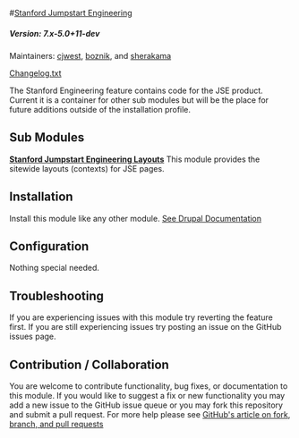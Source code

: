 #[Stanford Jumpstart Engineering](https://github.com/SU-SWS/stanford_jumpstart_engineering)
##### Version: 7.x-5.0+11-dev

Maintainers: [cjwest](https://github.com/cjwest), [boznik](https://github.com/boznik), and [sherakama](https://github.com/sherakama)

[Changelog.txt](CHANGELOG.txt)

The Stanford Engineering feature contains code for the JSE product. Current it is a container for other sub modules but will be the place for future additions outside of the installation profile.

Sub Modules
---

**[Stanford Jumpstart Engineering Layouts](https://github.com/SU-SOE/stanford_jumpstart_engineering/tree/7.x-1.x/modules/stanford_jse_layouts)**
This module provides the sitewide layouts (contexts) for JSE pages.

Installation
---

Install this module like any other module. [See Drupal Documentation](https://drupal.org/documentation/install/modules-themes/modules-7)

Configuration
---

Nothing special needed.

Troubleshooting
---

If you are experiencing issues with this module try reverting the feature first. If you are still experiencing issues try posting an issue on the GitHub issues page.

Contribution / Collaboration
---

You are welcome to contribute functionality, bug fixes, or documentation to this module. If you would like to suggest a fix or new functionality you may add a new issue to the GitHub issue queue or you may fork this repository and submit a pull request. For more help please see [GitHub's article on fork, branch, and pull requests](https://help.github.com/articles/using-pull-requests)
